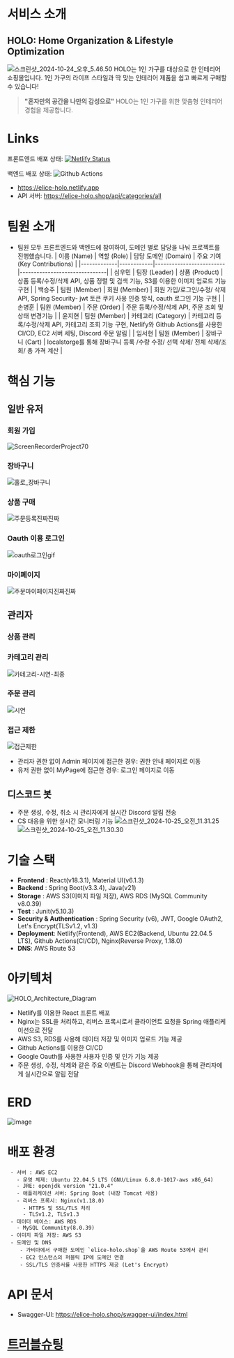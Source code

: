 # 서비스 소개
## HOLO: Home Organization & Lifestyle Optimization
![스크린샷_2024-10-24_오후_5.46.50](/uploads/c5608b25bd9a8a5d8079037c53e6e27f/스크린샷_2024-10-24_오후_5.46.50.png)
HOLO는 1인 가구를 대상으로 한 인테리어 쇼핑몰입니다. 1인 가구의 라이프 스타일과 딱 맞는 인테리어 제품을 쉽고 빠르게 구매할 수 있습니다!  
> **"혼자만의 공간을 나만의 감성으로"** HOLO는 1인 가구를 위한 맞춤형 인테리어 경험을 제공합니다.

# Links
프론트엔드 배포 상태: [![Netlify Status](https://api.netlify.com/api/v1/badges/c94a2a65-b5d9-4f7a-b9ba-bfcd8080ee16/deploy-status)](https://app.netlify.com/sites/elice-holo/deploys)  
  
  
백엔드 배포 상태: ![Github Actions](https://github.com/team-HOLO/HOLO-BE/actions/workflows/deploy.yml/badge.svg?branch=dev)
- https://elice-holo.netlify.app 
- API 서버: https://elice-holo.shop/api/categories/all

# 팀원 소개
- 팀원 모두 프론트엔드와 백엔드에 참여하여, 도메인 별로 담당을 나눠 프로젝트를 진행했습니다.
  | 이름 (Name)  | 역할 (Role)  | 담당 도메인 (Domain)      | 주요 기여 (Key Contributions) |
  |-------------|------------|-------------------------|-------------------------------|
  | 심우민       | 팀장 (Leader) | 상품 (Product)          | 상품 등록/수정/삭제 API, 상품 정렬 및 검색 기능, S3를 이용한 이미지 업로드 기능 구현 |
  | 백승주       | 팀원 (Member) | 회원 (Member)           |  회원 가입/로그인/수정/ 삭제 API, Spring Security- jwt 토큰 쿠키 사용 인증 방식, oauth 로그인 기능 구현 |
  | 손병훈       | 팀원 (Member) | 주문 (Order)            |  주문 등록/수정/삭제 API, 주문 조회 및 상태 변경기능 |
  | 윤지현       | 팀원 (Member) | 카테고리 (Category)      | 카테고리 등록/수정/삭제 API, 카테고리 조회 기능 구현, Netlify와 Github Actions를 사용한 CI/CD, EC2 서버 세팅, Discord 주문 알림 |
  | 임서현       | 팀원 (Member) | 장바구니 (Cart)          | localstorge를 통해 장바구니 등록 /수량 수정/ 선택 삭제/ 전체 삭제/조회/ 총 가격 계산 |

# 핵심 기능
## 일반 유저

### 회원 가입
![ScreenRecorderProject70](/uploads/14032889efc8929f927050995a075e23/ScreenRecorderProject70.gif)
### 장바구니
![홀로_장바구니](/uploads/a483dd9d1f1f3ce84790265d2c03c4f8/홀로_장바구니.gif)
### 상품 구매
![주문등록진짜진짜](/uploads/ac06748470fa9ed4e0eab8c60ca61af2/주문등록진짜진짜.gif)
### Oauth 이용 로그인
![oauth로그인gif](/uploads/6cedee2401db7e0244c8d2015e5a1ca3/oauth로그인gif.gif)
### 마이페이지
![주문마이페이지진짜진짜](/uploads/45e9ca438ab75724e002adfc1d5da4ce/주문마이페이지진짜진짜.gif)
## 관리자
### 상품 관리
### 카테고리 관리
![카테고리-시연-최종](/uploads/0b3d1ec0b2842c3df08694da9581f73a/카테고리-시연-최종.gif)
### 주문 관리
![시연](/uploads/0fd217f5c44f8bf5dc4baaaed4f0c0dd/시연.gif)
### 접근 제한
![접근제한](/uploads/15f473d8485b66ac6fb44ff6c834718b/접근제한.gif)
- 관리자 권한 없이 Admin 페이지에 접근한 경우: 권한 안내 페이지로 이동
- 유저 권한 없이 MyPage에 접근한 경우: 로그인 페이지로 이동
## 디스코드 봇
- 주문 생성, 수정, 취소 시 관리자에게 실시간 Discord 알림 전송
- CS 대응을 위한 실시간 모니터링 기능
![스크린샷_2024-10-25_오전_11.31.25](/uploads/336a7f176977384b07e415b79c026444/스크린샷_2024-10-25_오전_11.31.25.png)
![스크린샷_2024-10-25_오전_11.30.30](/uploads/2aaf62359a166f7b099c4c38c20390d8/스크린샷_2024-10-25_오전_11.30.30.png)


# 기술 스택
- **Frontend** : React(v18.3.1), Material UI(v6.1.3)
- **Backend** : Spring Boot(v3.3.4), Java(v21)
- **Storage** : AWS S3(이미지 파일 저장), AWS RDS (MySQL Community v8.0.39)
- **Test** : Junit(v5.10.3)
- **Security & Authentication** : Spring Security (v6), JWT, Google OAuth2, Let's Encrypt(TLSv1.2, v1.3)
- **Deployment**: Netlify(Frontend), AWS EC2(Backend, Ubuntu 22.04.5 LTS), Github Actions(CI/CD), Nginx(Reverse Proxy, 1.18.0)
- **DNS**: AWS Route 53

# 아키텍처
![HOLO_Architecture_Diagram](/uploads/26d47ea3156341c8afd23ffc5b3bfbbf/HOLO_sample_.drawio__3_.png)
- Netlify를 이용한 React 프론트 배포
- Nginx는 SSL을 처리하고, 리버스 프록시로서 클라이언트 요청을 Spring 애플리케이션으로 전달
- AWS S3, RDS를 사용해 데이터 저장 및 이미지 업로드 기능 제공
- Github Actions를 이용한 CI/CD
- Google Oauth를 사용한 사용자 인증 및 인가 기능 제공
- 주문 생성, 수정, 삭제와 같은 주요 이벤트는 Discord Webhook을 통해 관리자에게 실시간으로 알림 전달


# ERD
![image](/uploads/caee15e25414f21ce5dc126c4b4df4d4/image.png)

# 배포 환경
```
 - 서버 : AWS EC2
   - 운영 체제: Ubuntu 22.04.5 LTS (GNU/Linux 6.8.0-1017-aws x86_64)
   - JRE: openjdk version "21.0.4"
   - 애플리케이션 서버: Spring Boot (내장 Tomcat 사용)
   - 리버스 프록시: Nginx(v1.18.0)
     - HTTPS 및 SSL/TLS 처리
     - TLSv1.2, TLSv1.3
 - 데이터 베이스: AWS RDS
   - MySQL Community(8.0.39)
 - 이미지 파일 저장: AWS S3
 - 도메인 및 DNS
    - 가비아에서 구매한 도메인 `elice-holo.shop`을 AWS Route 53에서 관리
    - EC2 인스턴스의 퍼블릭 IP에 도메인 연결
    - SSL/TLS 인증서를 사용한 HTTPS 제공 (Let's Encrypt)
```

# API 문서
- Swagger-UI: https://elice-holo.shop/swagger-ui/index.html

# [트러블슈팅](https://www.notion.so/elice-track/7d0239a270ed4bac8b55f17b0c511fe7?v=35b8497c9c3042a9b1ed863eaaefdb47&pvs=4)
